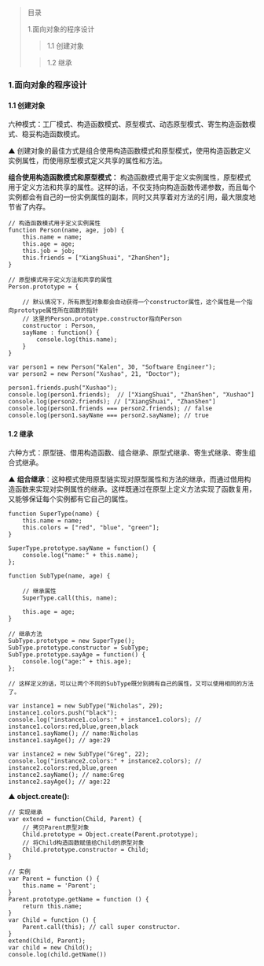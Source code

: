 > 目录
>
> 1.面向对象的程序设计
>
> > 1.1 创建对象
>
> > 1.2 继承

### 1.面向对象的程序设计

#### 1.1 创建对象

六种模式：工厂模式、构造函数模式、原型模式、动态原型模式、寄生构造函数模式、稳妥构造函数模式。

▲ 创建对象的最佳方式是组合使用构造函数模式和原型模式，使用构造函数定义实例属性，而使用原型模式定义共享的属性和方法。

**组合使用构造函数模式和原型模式：**
构造函数模式用于定义实例属性，原型模式用于定义方法和共享的属性。这样的话，不仅支持向构造函数传递参数，而且每个实例都会有自己的一份实例属性的副本，同时又共享着对方法的引用，最大限度地节省了内存。

    // 构造函数模式用于定义实例属性
    function Person(name, age, job) {
    	this.name = name;
    	this.age = age;
    	this.job = job;
    	this.friends = ["XiangShuai", "ZhanShen"];
    }

    // 原型模式用于定义方法和共享的属性
    Person.prototype = {

    	// 默认情况下，所有原型对象都会自动获得一个constructor属性，这个属性是一个指向prototype属性所在函数的指针
    	// 这里的Person.prototype.constructor指向Person
    	constructor : Person,
    	sayName : function() {
    		console.log(this.name);
    	}
    }

    var person1 = new Person("Kalen", 30, "Software Engineer");
    var person2 = new Person("Xushao", 21, "Doctor");

    person1.friends.push("Xushao");
    console.log(person1.friends);  // ["XiangShuai", "ZhanShen", "Xushao"]
    console.log(person2.friends); // ["XiangShuai", "ZhanShen"]
    console.log(person1.friends === person2.friends); // false
    console.log(person1.sayName === person2.sayName); // true

#### 1.2 继承

六种方式：原型链、借用构造函数、组合继承、原型式继承、寄生式继承、寄生组合式继承。

▲ **组合继承**：这种模式使用原型链实现对原型属性和方法的继承，而通过借用构造函数来实现对实例属性的继承。这样既通过在原型上定义方法实现了函数复用，又能够保证每个实例都有它自己的属性。

    function SuperType(name) {
    	this.name = name;
    	this.colors = ["red", "blue", "green"];
    }

    SuperType.prototype.sayName = function() {
    	console.log("name:" + this.name);
    };

    function SubType(name, age) {

    	// 继承属性
    	SuperType.call(this, name);

    	this.age = age;
    }

    // 继承方法
    SubType.prototype = new SuperType();
    SubType.prototype.constructor = SubType;
    SubType.prototype.sayAge = function() {
    	console.log("age:" + this.age);
    };

    // 这样定义的话，可以让两个不同的SubType既分别拥有自己的属性，又可以使用相同的方法了。

    var instance1 = new SubType("Nicholas", 29);
    instance1.colors.push("black");
    console.log("instance1.colors:" + instance1.colors); // instance1.colors:red,blue,green,black
    instance1.sayName(); // name:Nicholas
    instance1.sayAge(); // age:29

    var instance2 = new SubType("Greg", 22);
    console.log("instance2.colors:" + instance2.colors); // instance2.colors:red,blue,green
    instance2.sayName(); // name:Greg
    instance2.sayAge(); // age:22

▲ **object.create():**

    // 实现继承
    var extend = function(Child, Parent) {
        // 拷贝Parent原型对象
        Child.prototype = Object.create(Parent.prototype);
        // 将Child构造函数赋值给Child的原型对象
        Child.prototype.constructor = Child;
    }

    // 实例
    var Parent = function () {
        this.name = 'Parent';
    }
    Parent.prototype.getName = function () {
        return this.name;
    }
    var Child = function () {
        Parent.call(this); // call super constructor.
    }
    extend(Child, Parent);
    var child = new Child();
    console.log(child.getName())
